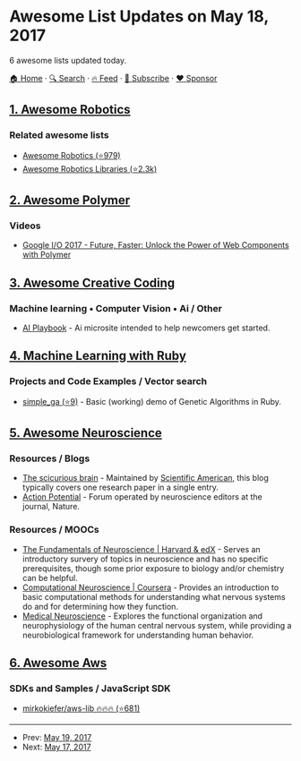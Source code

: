 # Awesome List Updates on May 18, 2017

6 awesome lists updated today.

[🏠 Home](/README.md) · [🔍 Search](https://www.trackawesomelist.com/search/) · [🔥 Feed](https://www.trackawesomelist.com/rss.xml) · [📮 Subscribe](https://trackawesomelist.us17.list-manage.com/subscribe?u=d2f0117aa829c83a63ec63c2f&id=36a103854c) · [❤️  Sponsor](https://github.com/sponsors/theowenyoung)



## [1. Awesome Robotics](/content/kiloreux/awesome-robotics/README.md)

### Related awesome lists

*   [Awesome Robotics (⭐979)](https://github.com/ahundt/awesome-robotics)
*   [Awesome Robotics Libraries (⭐2.3k)](https://github.com/jslee02/awesome-robotics-libraries)

## [2. Awesome Polymer](/content/Granze/awesome-polymer/README.md)

### Videos

*   [Google I/O 2017 - Future, Faster: Unlock the Power of Web Components with Polymer](https://www.youtube.com/watch?v=cuoZenpQveQ)

## [3. Awesome Creative Coding](/content/terkelg/awesome-creative-coding/README.md)

### Machine learning • Computer Vision • Ai / Other

*   [AI Playbook](http://aiplaybook.a16z.com/) - Ai microsite intended to help newcomers get started.

## [4. Machine Learning with Ruby](/content/arbox/machine-learning-with-ruby/README.md)

### Projects and Code Examples / Vector search

*   [simple\_ga (⭐9)](https://github.com/giuse/simple_ga) -
    Basic (working) demo of Genetic Algorithms in Ruby.

## [5. Awesome Neuroscience](/content/analyticalmonk/awesome-neuroscience/README.md)

### Resources / Blogs

*   [The scicurious brain](https://blogs.scientificamerican.com/scicurious-brain/) - Maintained by [Scientific American](https://blogs.scientificamerican.com/), this blog typically covers one research paper in a single entry.
*   [Action Potential](http://blogs.nature.com/actionpotential) - Forum operated by neuroscience editors at the journal, Nature.

### Resources / MOOCs

*   [The Fundamentals of Neuroscience | Harvard & edX](https://www.mcb80x.org/) - Serves an introductory survery of topics in neuroscience and has no specific prerequisites, though some prior exposure to biology and/or chemistry can be helpful.
*   [Computational Neuroscience | Coursera](https://www.coursera.org/learn/computational-neuroscience) - Provides an introduction to basic computational methods for understanding what nervous systems do and for determining how they function.
*   [Medical Neuroscience](https://www.coursera.org/learn/medical-neuroscience) - Explores the functional organization and neurophysiology of the human central nervous system, while providing a neurobiological framework for understanding human behavior.

## [6. Awesome Aws](/content/donnemartin/awesome-aws/README.md)

### SDKs and Samples / JavaScript SDK

*   [mirkokiefer/aws-lib :fire::fire::fire: (⭐681)](https://github.com/mirkokiefer/aws-lib)

---

- Prev: [May 19, 2017](/content/2017/05/19/README.md)
- Next: [May 17, 2017](/content/2017/05/17/README.md)